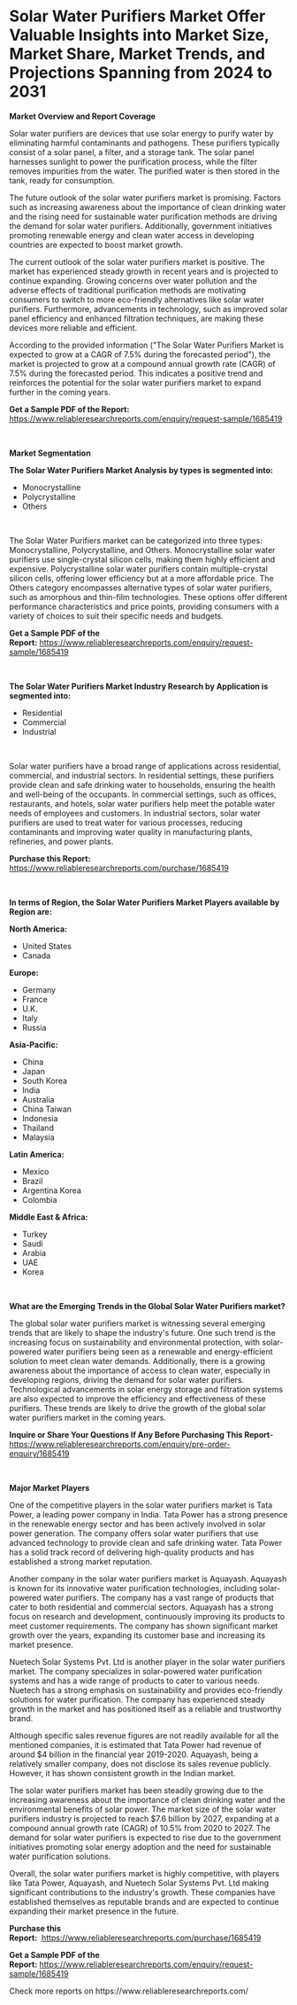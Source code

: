 <p><h1>Solar Water Purifiers Market Offer Valuable Insights into Market Size, Market Share, Market Trends, and Projections Spanning from 2024 to 2031</h1></p><p><strong>Market Overview and Report Coverage</strong></p>
<p><p>Solar water purifiers are devices that use solar energy to purify water by eliminating harmful contaminants and pathogens. These purifiers typically consist of a solar panel, a filter, and a storage tank. The solar panel harnesses sunlight to power the purification process, while the filter removes impurities from the water. The purified water is then stored in the tank, ready for consumption.</p><p>The future outlook of the solar water purifiers market is promising. Factors such as increasing awareness about the importance of clean drinking water and the rising need for sustainable water purification methods are driving the demand for solar water purifiers. Additionally, government initiatives promoting renewable energy and clean water access in developing countries are expected to boost market growth.</p><p>The current outlook of the solar water purifiers market is positive. The market has experienced steady growth in recent years and is projected to continue expanding. Growing concerns over water pollution and the adverse effects of traditional purification methods are motivating consumers to switch to more eco-friendly alternatives like solar water purifiers. Furthermore, advancements in technology, such as improved solar panel efficiency and enhanced filtration techniques, are making these devices more reliable and efficient.</p><p>According to the provided information ("The Solar Water Purifiers Market is expected to grow at a CAGR of 7.5% during the forecasted period"), the market is projected to grow at a compound annual growth rate (CAGR) of 7.5% during the forecasted period. This indicates a positive trend and reinforces the potential for the solar water purifiers market to expand further in the coming years.</p></p>
<p><strong>Get a Sample PDF of the Report:</strong> <a href="https://www.reliableresearchreports.com/enquiry/request-sample/1685419">https://www.reliableresearchreports.com/enquiry/request-sample/1685419</a></p>
<p>&nbsp;</p>
<p><strong>Market Segmentation</strong></p>
<p><strong>The Solar Water Purifiers Market Analysis by types is segmented into:</strong></p>
<p><ul><li>Monocrystalline</li><li>Polycrystalline</li><li>Others</li></ul></p>
<p>&nbsp;</p>
<p><p>The Solar Water Purifiers market can be categorized into three types: Monocrystalline, Polycrystalline, and Others. Monocrystalline solar water purifiers use single-crystal silicon cells, making them highly efficient and expensive. Polycrystalline solar water purifiers contain multiple-crystal silicon cells, offering lower efficiency but at a more affordable price. The Others category encompasses alternative types of solar water purifiers, such as amorphous and thin-film technologies. These options offer different performance characteristics and price points, providing consumers with a variety of choices to suit their specific needs and budgets.</p></p>
<p><strong>Get a Sample PDF of the Report:</strong>&nbsp;<a href="https://www.reliableresearchreports.com/enquiry/request-sample/1685419">https://www.reliableresearchreports.com/enquiry/request-sample/1685419</a></p>
<p>&nbsp;</p>
<p><strong>The Solar Water Purifiers Market Industry Research by Application is segmented into:</strong></p>
<p><ul><li>Residential</li><li>Commercial</li><li>Industrial</li></ul></p>
<p>&nbsp;</p>
<p><p>Solar water purifiers have a broad range of applications across residential, commercial, and industrial sectors. In residential settings, these purifiers provide clean and safe drinking water to households, ensuring the health and well-being of the occupants. In commercial settings, such as offices, restaurants, and hotels, solar water purifiers help meet the potable water needs of employees and customers. In industrial sectors, solar water purifiers are used to treat water for various processes, reducing contaminants and improving water quality in manufacturing plants, refineries, and power plants.</p></p>
<p><strong>Purchase this Report:</strong>&nbsp; <a href="https://www.reliableresearchreports.com/purchase/1685419">https://www.reliableresearchreports.com/purchase/1685419</a></p>
<p>&nbsp;</p>
<p><strong>In terms of Region, the Solar Water Purifiers Market Players available by Region are:</strong></p>
<p>
    <p> <strong> North America: </strong>
        <ul>
            <li>United States</li>
            <li>Canada</li>
        </ul>
        </p> 
    <p> <strong> Europe: </strong>
        <ul>
            <li>Germany</li>
            <li>France</li>
            <li>U.K.</li>
            <li>Italy</li>
            <li>Russia</li>
        </ul>
        </p> 
    <p> <strong> Asia-Pacific: </strong>
        <ul>
            <li>China</li>
            <li>Japan</li>
            <li>South Korea</li>
            <li>India</li>
            <li>Australia</li>
            <li>China Taiwan</li>
            <li>Indonesia</li>
            <li>Thailand</li>
            <li>Malaysia</li>
        </ul>
        </p> 
    <p> <strong> Latin America: </strong>
        <ul>
            <li>Mexico</li>
            <li>Brazil</li>
            <li>Argentina Korea</li>
            <li>Colombia</li>
        </ul>
        </p> 
    <p> <strong> Middle East & Africa: </strong>
        <ul>
            <li>Turkey</li>
            <li>Saudi</li>
            <li>Arabia</li>
            <li>UAE</li>
            <li>Korea</li>
        </ul>
    </p>
    </p>
<p>&nbsp;</p>
<p><strong>What are the Emerging Trends in the Global Solar Water Purifiers market?</strong></p>
<p><p>The global solar water purifiers market is witnessing several emerging trends that are likely to shape the industry's future. One such trend is the increasing focus on sustainability and environmental protection, with solar-powered water purifiers being seen as a renewable and energy-efficient solution to meet clean water demands. Additionally, there is a growing awareness about the importance of access to clean water, especially in developing regions, driving the demand for solar water purifiers. Technological advancements in solar energy storage and filtration systems are also expected to improve the efficiency and effectiveness of these purifiers. These trends are likely to drive the growth of the global solar water purifiers market in the coming years.</p></p>
<p><strong>Inquire or Share Your Questions If Any Before Purchasing This Report</strong>- <a href="https://www.reliableresearchreports.com/enquiry/pre-order-enquiry/1685419">https://www.reliableresearchreports.com/enquiry/pre-order-enquiry/1685419</a></p>
<p>&nbsp;</p>
<p><strong>Major Market Players</strong></p>
<p><p>One of the competitive players in the solar water purifiers market is Tata Power, a leading power company in India. Tata Power has a strong presence in the renewable energy sector and has been actively involved in solar power generation. The company offers solar water purifiers that use advanced technology to provide clean and safe drinking water. Tata Power has a solid track record of delivering high-quality products and has established a strong market reputation.</p><p>Another company in the solar water purifiers market is Aquayash. Aquayash is known for its innovative water purification technologies, including solar-powered water purifiers. The company has a vast range of products that cater to both residential and commercial sectors. Aquayash has a strong focus on research and development, continuously improving its products to meet customer requirements. The company has shown significant market growth over the years, expanding its customer base and increasing its market presence.</p><p>Nuetech Solar Systems Pvt. Ltd is another player in the solar water purifiers market. The company specializes in solar-powered water purification systems and has a wide range of products to cater to various needs. Nuetech has a strong emphasis on sustainability and provides eco-friendly solutions for water purification. The company has experienced steady growth in the market and has positioned itself as a reliable and trustworthy brand.</p><p>Although specific sales revenue figures are not readily available for all the mentioned companies, it is estimated that Tata Power had revenue of around $4 billion in the financial year 2019-2020. Aquayash, being a relatively smaller company, does not disclose its sales revenue publicly. However, it has shown consistent growth in the Indian market.</p><p>The solar water purifiers market has been steadily growing due to the increasing awareness about the importance of clean drinking water and the environmental benefits of solar power. The market size of the solar water purifiers industry is projected to reach $7.6 billion by 2027, expanding at a compound annual growth rate (CAGR) of 10.5% from 2020 to 2027. The demand for solar water purifiers is expected to rise due to the government initiatives promoting solar energy adoption and the need for sustainable water purification solutions.</p><p>Overall, the solar water purifiers market is highly competitive, with players like Tata Power, Aquayash, and Nuetech Solar Systems Pvt. Ltd making significant contributions to the industry's growth. These companies have established themselves as reputable brands and are expected to continue expanding their market presence in the future.</p></p>
<p><strong>Purchase this Report:</strong>&nbsp;&nbsp;<a href="https://www.reliableresearchreports.com/purchase/1685419">https://www.reliableresearchreports.com/purchase/1685419</a></p>
<p></p>
<p><strong>Get a Sample PDF of the Report:</strong>&nbsp;<a href="https://www.reliableresearchreports.com/enquiry/request-sample/1685419">https://www.reliableresearchreports.com/enquiry/request-sample/1685419</a></p>
<p>Check more reports on https://www.reliableresearchreports.com/</p>